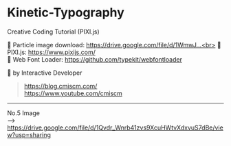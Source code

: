 # Kinetic-Typography
Creative Coding Tutorial (PIXI.js)

🔸 Particle image download: https://drive.google.com/file/d/1WmwJ...<br>
🔸 PIXI.js: https://www.pixijs.com/ <br>
🔸 Web Font Loader: https://github.com/typekit/webfontloader <br>

🔸 by Interactive Developer
>https://blog.cmiscm.com/ <br>
>https://www.youtube.com/cmiscm

------------
No.5 Image <br>
--> https://drive.google.com/file/d/1Qvdr_Wnrb41zvs9XcuHWtvXdxvuS7dBe/view?usp=sharing
